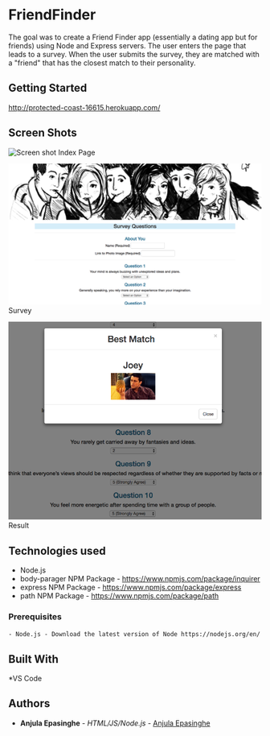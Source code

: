 # FriendFinder

 The goal was to create a Friend Finder app (essentially a dating app but for friends) using Node and Express servers. The user enters the page that leads to a survey. When the user submits the survey, they are matched with a "friend" that has the closest match to their personality.

## Getting Started
http://protected-coast-16615.herokuapp.com/

## Screen Shots

![Screen shot]("app/images/SS1.png")
Index Page

![Screen shot 2](app/images/SS2.png)
Survey

![Screen shot 2](app/images/SS3.png)
Result


## Technologies used
- Node.js
- body-parager NPM Package - https://www.npmjs.com/package/inquirer
- express NPM Package - https://www.npmjs.com/package/express
- path NPM Package - https://www.npmjs.com/package/path

### Prerequisites

```
- Node.js - Download the latest version of Node https://nodejs.org/en/
```

## Built With

*VS Code

## Authors

* **Anjula Epasinghe** - *HTML/JS/Node.js* - [Anjula Epasinghe](https://github.com/mlanjula94)

